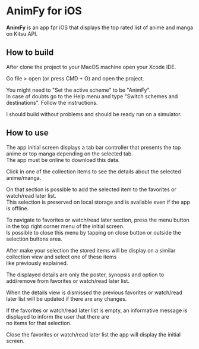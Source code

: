 # AnimFy for iOS

**AnimFy** is an app fpr iOS that displays the top rated list of anime and manga on Kitsu API.

## How to build

After clone the project to your MacOS machine open your Xcode IDE.

Go file > open (or press CMD + O) and open the project.

You might need to "Set the active scheme" to be "AnimFy".  
In case of doubts go to the Help menu and type "Switch schemes and destinations". Follow the instructions.

I should build without problems and should be ready run on a simulator.

## How to use

The app initial screen displays a tab bar controller that presents the top anime or top manga depending on the selected
tab.  
The app must be online to download this data.

Click in one of the collection items to see the details about the selected anime/manga.

On that section is possible to add the selected item to the favorites or watch/read later list.  
This selection is preserved on local storage and is available even if the app is offline.

To navigate to favorites or watch/read later section, press the menu button in the top right corner menu of the initial
screen.  
Is possible to close this menu by tapping on close button or outside the selection buttons area.

After make your selection the stored items will be display on a similar collection view and select one of these items  
like previously explained.

The displayed details are only the poster, synopsis and option to add/remove from favorites or watch/read later list.

When the details view is dismissed the previous favorites or watch/read later list will be updated if there are any
changes.

If the favorites or watch/read later list is empty, an informative message is displayed to inform the user that there
are  
no items for that selection.

Close the favorites or watch/read later list the app will display the initial screen.
